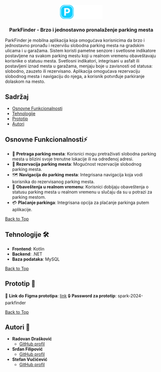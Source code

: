 <div align="center">
  <!-- You are encouraged to replace this logo with your own! Otherwise you can also remove it. -->
  <img src="./docs/images/PFinder.png" alt="logo" width="140"  height="auto" />
  <br/>

  <h3><b>ParkFinder - Brzo i jednostavno pronalaženje parking mesta</b></h3>
</div>

ParkFinder je mobilna aplikacija koja omogućava korisnicima da brzo i jednostavno pronađu i rezervišu slobodna parking mesta na gradskim ulicama i u garažama. Sistem koristi pametne senzore i svetlosne indikatore postavljene na svakom parking mestu koji u realnom vremenu obaveštavaju korisnike o statusu mesta. Svetlosni indikatori, integrisani u asfalt ili postavljeni iznad mesta u garažama, menjaju boje u zavisnosti od statusa: slobodno, zauzeto ili rezervisano. Aplikacija omogućava rezervaciju slobodnog mesta i navigaciju do njega, a korisnik potvrđuje parkiranje dolaskom na mesto.

## Sadržaj

- [Osnovne Funkcionalnosti](#osnovne-funkcionalnosti)
- [Tehnologije](#tehnologije-️)
- [Prototip](#prototip-)
- [Autori](#autori-)

## Osnovne Funkcionalnosti⚡

- 🚗 **Pretraga parking mesta**: Korisnici mogu pretraživati slobodna parking mesta u blizini svoje trenutne lokacije ili na određenoj adresi.
- 📅 **Rezervacija parking mesta**: Mogućnost rezervacije slobodnog parking mesta.
- 🗺️ **Navigacija do parking mesta**: Integrisana navigacija koja vodi korisnika do rezervisanog parking mesta.
- 🔔 **Obaveštenja u realnom vremenu**: Korisnici dobijaju obaveštenja o statusu parking mesta u realnom vremenu u slučaju da su u potrazi za parking mestom.
- 💳 **Plaćanje parkinga**: Integrisana opcija za plaćanje parkinga putem aplikacije.

[Back to Top](#sadržaj)

## Tehnologije 🛠️

- **Frontend**: Kotlin
- **Backend**: .NET
- **Baza podataka**: MySQL

[Back to Top](#sadržaj)

## Prototip 📱

:link: **Link do Figma prototipa**: [link](https://www.figma.com/proto/xXv5mbWfKTTxSLpWvze5JW/Park-Finder-Prototip?node-id=58-407&node-type=canvas&t=6acenGwvyjv9ePPf-1&scaling=scale-down&content-scaling=fixed&page-id=0%3A1&starting-point-node-id=58%3A407&share=1)
:lock: **Password za prototip**: spark-2024-parkfinder

[Back to Top](#sadržaj)

## Autori 👥

- **Radovan Drašković**
  - [GitHub profil](https://github.com/Drashko73)
- **Srđan Filipović**
  - [GitHub profil](https://github.com/Srkii)
- **Stefan Vučićević**
  - [GitHub profil](https://github.com/Fuca255)
